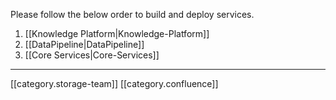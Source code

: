 Please follow the below order to build and deploy services.


1. [[Knowledge Platform|Knowledge-Platform]]
1. [[DataPipeline|DataPipeline]]
1. [[Core Services|Core-Services]]



*****

[[category.storage-team]] 
[[category.confluence]] 
